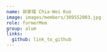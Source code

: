 ```yaml
---
name: 郭家瑋 Chia-Wei Kuo 
image: images/members/309552003.jpg 
role: formerMem
group: alum
links:
  github: link_to_github 
---
```

